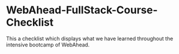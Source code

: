 # WebAhead-FullStack-Course-Checklist
This a checklist which displays what we have learned throughout the intensive bootcamp of WebAhead.
